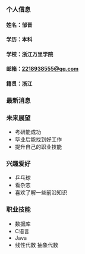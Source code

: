 ### 个人信息
#### 姓名：邹晋
#### 学历：本科
#### 学校：浙江万里学院
#### 邮箱：2218938555@qq.com
#### 籍贯：浙江

### 最新消息

### 未来展望
- 考研能成功
- 毕业后能找到好工作
- 提升自己的职业技能

### 兴趣爱好
- 乒乓球
- 看杂志
- 喜欢了解一些前沿知识

### 职业技能
- 数据库
- C语言
- Java
- 线性代数 抽象代数


